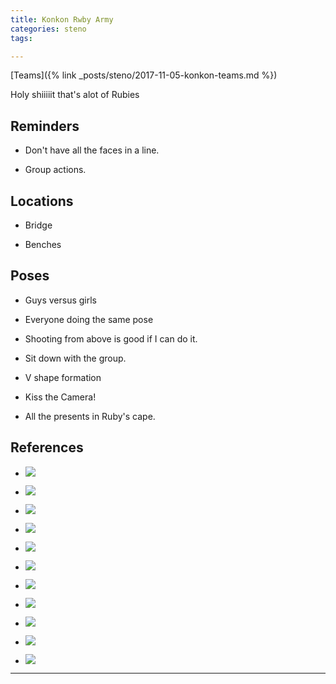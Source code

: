 ```yaml
---
title: Konkon Rwby Army
categories: steno
tags: 

---
```


[Teams]({% link _posts/steno/2017-11-05-konkon-teams.md %})

Holy shiiiiit that's alot of Rubies

## Reminders

- Don't have all the faces in a line. 

- Group actions.

## Locations

- Bridge

- Benches

## Poses

* Guys versus girls

* Everyone doing the same pose

* Shooting from above is good if I can do it.

* Sit down with the group.

* V shape formation

* Kiss the Camera!

* All the presents in Ruby's cape.

## References

* ![](https://i.imgur.com/wp4v9BM.png)

* ![](https://i.imgur.com/ehQZtJB.png)

* ![](https://i.imgur.com/AXOnOHO.jpg)

* ![](https://i.imgur.com/RfwCdF7.jpg)

* ![](https://i.imgur.com/aJkpFC6.jpg)

* ![](https://i.imgur.com/Ynzl5v4.png)

* ![](https://i.imgur.com/I2jX4SV.png)

* ![](https://i.imgur.com/zRfNBXI.png)

* ![](https://i.imgur.com/nXi15W5.png)

* ![](https://i.imgur.com/ZRtE9xM.jpg)

* ![](https://i.imgur.com/xk9vg4K.jpg)

---